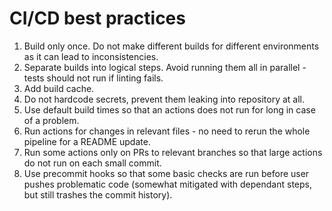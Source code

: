 # CI/CD best practices

1. Build only once. Do not make different builds for different environments as it can lead to inconsistencies.
2. Separate builds into logical steps. Avoid running them all in parallel - tests should not run if linting fails.
3. Add build cache.
4. Do not hardcode secrets, prevent them leaking into repository at all.
5. Use default build times so that an actions does not run for long in case of a problem.
6. Run actions for changes in relevant files - no need to rerun the whole pipeline for a README update.
7. Run some actions only on PRs to relevant branches so that large actions do not run on each small commit.
8. Use precommit hooks so that some basic checks are run before user pushes problematic code (somewhat mitigated with dependant steps, but still trashes the commit history).